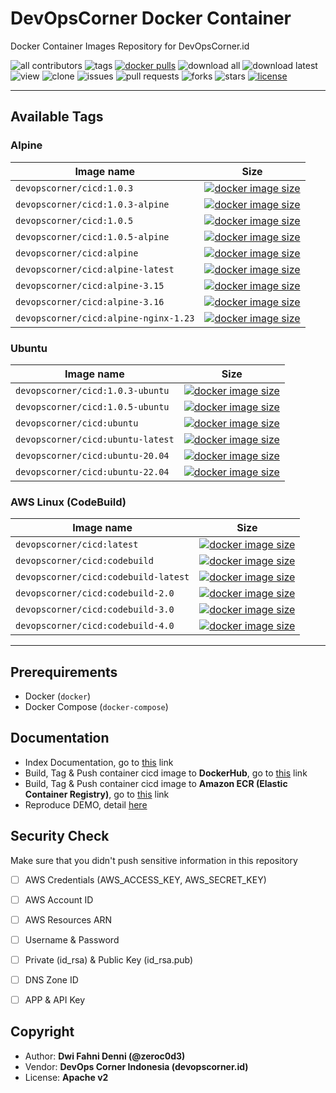 # DevOpsCorner Docker Container

Docker Container Images Repository for DevOpsCorner.id

![all contributors](https://img.shields.io/github/contributors/devopscorner/devopscorner-container)
![tags](https://img.shields.io/github/v/tag/devopscorner/devopscorner-container?sort=semver)
[![docker pulls](https://img.shields.io/docker/pulls/devopscorner/cicd.svg)](https://hub.docker.com/r/devopscorner/cicd/)
![download all](https://img.shields.io/github/downloads/devopscorner/devopscorner-container/total.svg)
![download latest](https://img.shields.io/github/downloads/devopscorner/devopscorner-container/2.6.1/total)
![view](https://views.whatilearened.today/views/github/devopscorner/devopscorner-container.svg)
![clone](https://img.shields.io/badge/dynamic/json?color=success&label=clone&query=count&url=https://github.com/devopscorner/devopscorner-container/blob/main/clone.json?raw=True&logo=github)
![issues](https://img.shields.io/github/issues/devopscorner/devopscorner-container)
![pull requests](https://img.shields.io/github/issues-pr/devopscorner/devopscorner-container)
![forks](https://img.shields.io/github/forks/devopscorner/devopscorner-container)
![stars](https://img.shields.io/github/stars/devopscorner/devopscorner-container)
[![license](https://img.shields.io/github/license/devopscorner/devopscorner-container)](https://img.shields.io/github/license/devopscorner/devopscorner-container)

---

## Available Tags

### Alpine

| Image name | Size |
|------------|------|
| `devopscorner/cicd:1.0.3` | [![docker image size](https://img.shields.io/docker/image-size/devopscorner/cicd/1.0.3.svg?label=Image%20size&logo=docker)](https://hub.docker.com/repository/docker/devopscorner/cicd/tags?page=1&ordering=last_updated&name=1.0.3) |
| `devopscorner/cicd:1.0.3-alpine` | [![docker image size](https://img.shields.io/docker/image-size/devopscorner/cicd/1.0.3-alpine.svg?label=Image%20size&logo=docker)](https://hub.docker.com/repository/docker/devopscorner/cicd/tags?page=1&ordering=last_updated&name=1.0.3-alpine) |
| `devopscorner/cicd:1.0.5` | [![docker image size](https://img.shields.io/docker/image-size/devopscorner/cicd/1.0.5.svg?label=Image%20size&logo=docker)](https://hub.docker.com/repository/docker/devopscorner/cicd/tags?page=1&ordering=last_updated&name=1.0.5) |
| `devopscorner/cicd:1.0.5-alpine` | [![docker image size](https://img.shields.io/docker/image-size/devopscorner/cicd/1.0.5-alpine.svg?label=Image%20size&logo=docker)](https://hub.docker.com/repository/docker/devopscorner/cicd/tags?page=1&ordering=last_updated&name=1.0.5-alpine) |
| `devopscorner/cicd:alpine` | [![docker image size](https://img.shields.io/docker/image-size/devopscorner/cicd/alpine.svg?label=Image%20size&logo=docker)](https://hub.docker.com/repository/docker/devopscorner/cicd/tags?page=1&ordering=last_updated&name=alpine) |
| `devopscorner/cicd:alpine-latest` | [![docker image size](https://img.shields.io/docker/image-size/devopscorner/cicd/alpine-latest.svg?label=Image%20size&logo=docker)](https://hub.docker.com/repository/docker/devopscorner/cicd/tags?page=1&ordering=last_updated&name=alpine-latest) |
| `devopscorner/cicd:alpine-3.15` | [![docker image size](https://img.shields.io/docker/image-size/devopscorner/cicd/alpine-3.15.svg?label=Image%20size&logo=docker)](https://hub.docker.com/repository/docker/devopscorner/cicd/tags?page=1&ordering=last_updated&name=alpine-3.15) |
| `devopscorner/cicd:alpine-3.16` | [![docker image size](https://img.shields.io/docker/image-size/devopscorner/cicd/alpine-3.16.svg?label=Image%20size&logo=docker)](https://hub.docker.com/repository/docker/devopscorner/cicd/tags?page=1&ordering=last_updated&name=alpine-3.16) |
| `devopscorner/cicd:alpine-nginx-1.23` | [![docker image size](https://img.shields.io/docker/image-size/devopscorner/cicd/alpine-nginx-1.23.svg?label=Image%20size&logo=docker)](https://hub.docker.com/repository/docker/devopscorner/cicd/tags?page=1&ordering=last_updated&name=alpine-nginx-1.23) |

### Ubuntu

| Image name | Size |
|------------|------|
| `devopscorner/cicd:1.0.3-ubuntu` | [![docker image size](https://img.shields.io/docker/image-size/devopscorner/cicd/1.0.3-ubuntu.svg?label=Image%20size&logo=docker)](https://hub.docker.com/repository/docker/devopscorner/cicd/tags?page=1&ordering=last_updated&name=1.0.3-ubuntu) |
| `devopscorner/cicd:1.0.5-ubuntu` | [![docker image size](https://img.shields.io/docker/image-size/devopscorner/cicd/1.0.5-ubuntu.svg?label=Image%20size&logo=docker)](https://hub.docker.com/repository/docker/devopscorner/cicd/tags?page=1&ordering=last_updated&name=1.0.5-ubuntu) |
| `devopscorner/cicd:ubuntu` | [![docker image size](https://img.shields.io/docker/image-size/devopscorner/cicd/ubuntu.svg?label=Image%20size&logo=docker)](https://hub.docker.com/repository/docker/devopscorner/cicd/tags?page=1&ordering=last_updated&name=ubuntu) |
| `devopscorner/cicd:ubuntu-latest` | [![docker image size](https://img.shields.io/docker/image-size/devopscorner/cicd/ubuntu-latest.svg?label=Image%20size&logo=docker)](https://hub.docker.com/repository/docker/devopscorner/cicd/tags?page=1&ordering=last_updated&name=ubuntu-latest) |
| `devopscorner/cicd:ubuntu-20.04` | [![docker image size](https://img.shields.io/docker/image-size/devopscorner/cicd/ubuntu-20.04.svg?label=Image%20size&logo=docker)](https://hub.docker.com/repository/docker/devopscorner/cicd/tags?page=1&ordering=last_updated&name=ubuntu-20.04) |
| `devopscorner/cicd:ubuntu-22.04` | [![docker image size](https://img.shields.io/docker/image-size/devopscorner/cicd/ubuntu-22.04.svg?label=Image%20size&logo=docker)](https://hub.docker.com/repository/docker/devopscorner/cicd/tags?page=1&ordering=last_updated&name=ubuntu-22.04) |

### AWS Linux (CodeBuild)

| Image name | Size |
|------------|------|
| `devopscorner/cicd:latest`           | [![docker image size](https://img.shields.io/docker/image-size/devopscorner/cicd/latest.svg?label=Image%20size&logo=docker)](https://hub.docker.com/repository/docker/devopscorner/cicd/tags?page=1&ordering=last_updated&name=latest) |
| `devopscorner/cicd:codebuild`        | [![docker image size](https://img.shields.io/docker/image-size/devopscorner/cicd/codebuild.svg?label=Image%20size&logo=docker)](https://hub.docker.com/repository/docker/devopscorner/cicd/tags?page=1&ordering=last_updated&name=codebuild) |
| `devopscorner/cicd:codebuild-latest` | [![docker image size](https://img.shields.io/docker/image-size/devopscorner/cicd/codebuild-latest.svg?label=Image%20size&logo=docker)](https://hub.docker.com/repository/docker/devopscorner/cicd/tags?page=1&ordering=last_updated&name=codebuild-latest) |
| `devopscorner/cicd:codebuild-2.0`    | [![docker image size](https://img.shields.io/docker/image-size/devopscorner/cicd/codebuild-2.0.svg?label=Image%20size&logo=docker)](https://hub.docker.com/repository/docker/devopscorner/cicd/tags?page=1&ordering=last_updated&name=codebuild-2.0) |
| `devopscorner/cicd:codebuild-3.0`    | [![docker image size](https://img.shields.io/docker/image-size/devopscorner/cicd/codebuild-3.0.svg?label=Image%20size&logo=docker)](https://hub.docker.com/repository/docker/devopscorner/cicd/tags?page=1&ordering=last_updated&name=codebuild-3.0) |
| `devopscorner/cicd:codebuild-4.0`    | [![docker image size](https://img.shields.io/docker/image-size/devopscorner/cicd/codebuild-4.0.svg?label=Image%20size&logo=docker)](https://hub.docker.com/repository/docker/devopscorner/cicd/tags?page=1&ordering=last_updated&name=codebuild-4.0) |

---

## Prerequirements

- Docker (`docker`)
- Docker Compose (`docker-compose`)

## Documentation

- Index Documentation, go to [this](docs/README.md) link
- Build, Tag & Push container cicd image to **DockerHub**, go to [this](docs/container-cicd-dockerhub.md) link
- Build, Tag & Push container cicd image to **Amazon ECR (Elastic Container Registry)**, go to [this](docs/container-cicd-ecr.md) link
- Reproduce DEMO, detail [here](docs/DEMO.md)

## Security Check

Make sure that you didn't push sensitive information in this repository

- [ ] AWS Credentials (AWS_ACCESS_KEY, AWS_SECRET_KEY)
- [ ] AWS Account ID
- [ ] AWS Resources ARN
- [ ] Username & Password
- [ ] Private (id_rsa) & Public Key (id_rsa.pub)
- [ ] DNS Zone ID
- [ ] APP & API Key


## Copyright

- Author: **Dwi Fahni Denni (@zeroc0d3)**
- Vendor: **DevOps Corner Indonesia (devopscorner.id)**
- License: **Apache v2**
